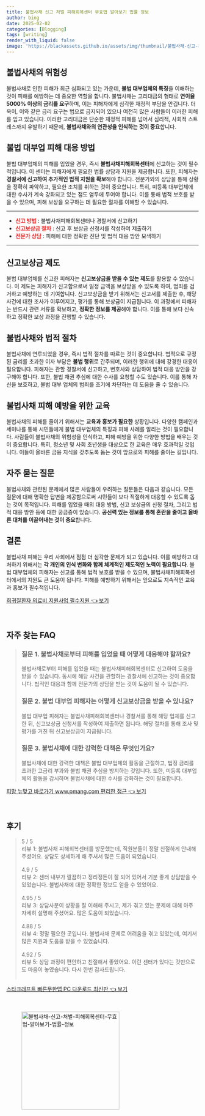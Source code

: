 ```yaml
---
title: 불법사채 신고 처벌 피해회복센터 무효법 알아보기 법률 정보
author: bing
date: 2025-02-02
categories: [Blogging]
tags: [writing]
render_with_liquid: false
image: 'https://blackassets.github.io/assets/img/thumbnail/불법사채-신고-처벌-피해회복센터-무효법-알아보기-법률-정보.webp'
---
```



<h2 id='불법사채의 위험성'>불법사채의 위험성</h2>

<p>불법사채로 인한 피해가 최근 심화되고 있는 가운데, <b>불법 대부업체의 특징</b>을 이해하는 것이 피해를 예방하는 데 중요한 역할을 합니다. 불법사채는 고리대금의 형태로 <b>연이율 5000% 이상의 금리를 요구</b>하며, 이는 피해자에게 심각한 재정적 부담을 안깁니다. 더욱이, 이와 같은 금리 요구는 법으로 금지되어 있으나 여전히 많은 사람들이 이러한 피해를 입고 있습니다. 이러한 고리대금은 단순한 재정적 피해를 넘어서 심리적, 사회적 스트레스까지 유발하기 때문에, <b>불법사채와의 연관성을 인식하는 것이 중요</b>합니다.</p>

<h2 id='불법 대부업 피해 대응 방법'>불법 대부업 피해 대응 방법</h2>

<p>불법 대부업체의 피해를 입었을 경우, 즉시 <b>불법사채피해회복센터</b>에 신고하는 것이 필수적입니다. 이 센터는 피해자에게 필요한 법률 상담과 지원을 제공합니다. 또한, 피해자는 <b>경찰서에 신고하여 추가적인 법적 지원을 확보</b>해야 합니다. 전문가와의 상담을 통해 상황을 정확히 파악하고, 필요한 조치를 취하는 것이 중요합니다. 특히, 미등록 대부업체에 대한 수사가 계속 강화되고 있는 점도 염두에 두어야 합니다. 이를 통해 법적 보호를 받을 수 있으며, 피해 보상을 요구하는 데 필요한 절차를 이해할 수 있습니다.</p>

<hr />

<ul>
    <li><b><span style="color: #ee2323;">신고 방법</span></b> : 불법사채피해회복센터나 경찰서에 신고하기</li>
    <li><b><span style="color: #ee2323;">신고보상금 절차</span></b> : 신고 후 보상금 신청서를 작성하여 제출하기</li>
    <li><b><span style="color: #ee2323;">전문가 상담</span></b> : 피해에 대한 정확한 진단 및 법적 대응 방안 모색하기</li>
</ul>

<hr />

<h2 id='신고보상금 제도'>신고보상금 제도</h2>

<p>불법 대부업체를 신고한 피해자는 <b>신고보상금을 받을 수 있는 제도</b>를 활용할 수 있습니다. 이 제도는 피해자가 신고함으로써 일정 금액을 보상받을 수 있도록 하여, 범죄를 검거하고 예방하는 데 기여합니다. 신고보상금을 받기 위해서는 신고서를 제출한 후, 해당 사건에 대한 조사가 이루어지고, 평가를 통해 보상금이 지급됩니다. 이 과정에서 피해자는 반드시 관련 서류를 확보하고, <b>정확한 정보를 제공</b>해야 합니다. 이를 통해 보다 신속하고 정확한 보상 과정을 진행할 수 있습니다.</p>

<h2 id='불법사채와 법적 절차'>불법사채와 법적 절차</h2>

<p>불법사채에 연루되었을 경우, 즉시 법적 절차를 따르는 것이 중요합니다. 법적으로 규정된 금리를 초과한 이자 부담은 <b>불법 행위</b>로 간주되며, 이러한 행위에 대해 강경한 대응이 필요합니다. 피해자는 관할 경찰서에 신고하고, 변호사와 상담하여 법적 대응 방안을 강구해야 합니다. 또한, 불법 채권 추심에 대한 수사를 요청할 수도 있습니다. 이를 통해 자신을 보호하고, 불법 대부 업체의 범죄를 조기에 차단하는 데 도움을 줄 수 있습니다.</p>

<h2 id='불법사채 피해 예방을 위한 교육'>불법사채 피해 예방을 위한 교육</h2>

<p>불법사채의 피해를 줄이기 위해서는 <b>교육과 홍보가 필요한</b> 상황입니다. 다양한 캠페인과 세미나를 통해 시민들에게 불법 대부업체의 특징과 피해 사례를 알리는 것이 필요합니다. 사람들이 불법사채의 위험성을 인식하고, 피해 예방을 위한 다양한 방법을 배우는 것이 중요합니다. 특히, 청소년 및 사회 초년생을 대상으로 한 교육은 매우 효과적일 것입니다. 이들이 올바른 금융 지식을 갖추도록 돕는 것이 앞으로의 피해를 줄이는 길입니다.</p>

<h2 id='자주 묻는 질문'>자주 묻는 질문</h2>

<p>불법사채와 관련된 문제에서 많은 사람들이 우려하는 질문들은 다음과 같습니다. 모든 질문에 대해 명확한 답변을 제공함으로써 시민들이 보다 적절하게 대응할 수 있도록 돕는 것이 목적입니다. 피해를 입었을 때의 대응 방법, 신고 보상금의 신청 절차, 그리고 법적 대응 방안 등에 대한 궁금증이 있습니다. <b>공신력 있는 정보를 통해 혼란을 줄이고 올바른 대처를 이끌어내는 것이 중요</b>합니다.</p>

<h2 id='결론'>결론</h2>

<p>불법사채 피해는 우리 사회에서 점점 더 심각한 문제가 되고 있습니다. 이를 예방하고 대처하기 위해서는 <b>각 개인의 인식 변화와 함께 체계적인 제도적인 노력이 필요합니다</b>. 불법 대부업체의 피해자는 신고를 통해 법적 보호를 받을 수 있으며, 불법사채피해회복센터에서의 지원도 큰 도움이 됩니다. 피해를 예방하기 위해서는 앞으로도 지속적인 교육과 홍보가 필수적입니다.</p>


<p><a class="click-button" title="희귀질환자 의료비 지원사업 필수지원" href="https://blackassets.github.io/posts/%ED%9D%AC%EA%B7%80%EC%A7%88%ED%99%98%EC%9E%90-%EC%9D%98%EB%A3%8C%EB%B9%84-%EC%A7%80%EC%9B%90%EC%82%AC%EC%97%85-%ED%95%84%EC%88%98%EC%A7%80%EC%9B%90/" rel="dofollow">희귀질환자 의료비 지원사업 필수지원 👈 보기</a></p><br>
<h2 id='자주_찾는_FAQ'>자주 찾는 FAQ</h2>
<div itemscope="" itemtype="https://schema.org/FAQPage"> 
<blockquote> 
<div itemscope="" itemprop="mainEntity" itemtype="https://schema.org/Question"> 
<h3 itemprop="name">질문 1. 불법사채로부터 피해를 입었을 때 어떻게 대응해야 할까요?</h3> 
<div itemscope="" itemprop="acceptedAnswer" itemtype="https://schema.org/Answer"> 
<span itemprop="text"> 
<p>불법사채로부터 피해를 입었을 때는 불법사채피해회복센터로 신고하여 도움을 받을 수 있습니다. 동시에 해당 사건을 관할하는 경찰서에 신고하는 것이 중요합니다. 법적인 대응과 함께 전문가의 상담을 받는 것이 도움이 될 수 있습니다.</p> 
</span> 
</div> 
</div> 

<div itemscope="" itemprop="mainEntity" itemtype="https://schema.org/Question"> 
<h3 itemprop="name">질문 2. 불법 대부업 피해자는 어떻게 신고보상금을 받을 수 있나요?</h3> 
<div itemscope="" itemprop="acceptedAnswer" itemtype="https://schema.org/Answer"> 
<span itemprop="text"> 
<p>불법 대부업 피해자는 불법사채피해회복센터나 경찰서를 통해 해당 업체를 신고한 뒤, 신고보상금 신청서를 작성하여 제출하면 됩니다. 해당 절차를 통해 조사 및 평가를 거친 뒤 신고보상금이 지급됩니다.</p> 
</span> 
</div> 
</div> 

<div itemscope="" itemprop="mainEntity" itemtype="https://schema.org/Question"> 
<h3 itemprop="name">질문 3. 불법사채에 대한 강력한 대책은 무엇인가요?</h3> 
<div itemscope="" itemprop="acceptedAnswer" itemtype="https://schema.org/Answer"> 
<span itemprop="text"> 
<p>불법사채에 대한 강력한 대책은 불법 대부업체의 활동을 근절하고, 법정 금리를 초과한 고금리 부과와 불법 채권 추심을 방지하는 것입니다. 또한, 미등록 대부업체의 활동을 감시하며 불법사채에 대한 수사를 강화하는 것이 필요합니다.</p> 
</span> 
</div> 
</div> 
</blockquote> 
</div>
<p><a class="click-button" title="피망 뉴맞고 바로가기 www.pmang.com 편리한 접근" href="https://blackassets.github.io/posts/%ED%94%BC%EB%A7%9D-%EB%89%B4%EB%A7%9E%EA%B3%A0-%EB%B0%94%EB%A1%9C%EA%B0%80%EA%B8%B0-www.pmang.com-%ED%8E%B8%EB%A6%AC%ED%95%9C-%EC%A0%91%EA%B7%BC/" rel="dofollow">피망 뉴맞고 바로가기 www.pmang.com 편리한 접근 👈 보기</a></p><br>
<h2 id='후기'>후기</h2>
<div itemscope itemtype="https://schema.org/Product">
  <blockquote>
  <div itemprop="review" itemscope itemtype="https://schema.org/Review">
      <div itemprop="reviewRating" itemscope itemtype="https://schema.org/Rating"> <span itemprop="ratingValue">5</span> / <span itemprop="bestRating">5</span> </div>
      <span itemprop="reviewBody">리뷰 1: 불법사채 피해회복센터를 방문했는데, 직원분들이 정말 친절하게 안내해 주셨어요. 상담도 상세하게 해 주셔서 많은 도움이 되었습니다.</span>
  </div>
  <br>
  <div itemprop="review" itemscope itemtype="https://schema.org/Review">
      <div itemprop="reviewRating" itemscope itemtype="https://schema.org/Rating"> <span itemprop="ratingValue">4.9</span> / <span itemprop="bestRating">5</span> </div>
      <span itemprop="reviewBody">리뷰 2: 센터 내부가 깔끔하고 정리정돈이 잘 되어 있어서 기분 좋게 상담받을 수 있었습니다. 불법사채에 대한 정확한 정보도 얻을 수 있었어요.</span>
  </div>
  <br>
  <div itemprop="review" itemscope itemtype="https://schema.org/Review">
      <div itemprop="reviewRating" itemscope itemtype="https://schema.org/Rating"> <span itemprop="ratingValue">4.95</span> / <span itemprop="bestRating">5</span> </div>
      <span itemprop="reviewBody">리뷰 3: 상담사분이 상황을 잘 이해해 주시고, 제가 겪고 있는 문제에 대해 아주 자세히 설명해 주셨어요. 많은 도움이 되었습니다.</span>
  </div>
  <br>
  <div itemprop="review" itemscope itemtype="https://schema.org/Review">
      <div itemprop="reviewRating" itemscope itemtype="https://schema.org/Rating"> <span itemprop="ratingValue">4.88</span> / <span itemprop="bestRating">5</span> </div>
      <span itemprop="reviewBody">리뷰 4: 정말 필요한 곳입니다. 불법사채 문제로 어려움을 겪고 있었는데, 여기서 많은 지원과 도움을 받을 수 있었습니다.</span>
  </div>
  <br>
  <div itemprop="review" itemscope itemtype="https://schema.org/Review">
      <div itemprop="reviewRating" itemscope itemtype="https://schema.org/Rating"> <span itemprop="ratingValue">4.92</span> / <span itemprop="bestRating">5</span> </div>
      <span itemprop="reviewBody">리뷰 5: 상담 과정이 편안하고 친절해서 좋았어요. 이런 센터가 있다는 것만으로도 마음이 놓였습니다. 다시 한번 감사드립니다.</span>
  </div>
  <br>
  </blockquote>
</div>
<p><a class="click-button" title="스타크래프트 빠른무한맵 PC 다운로드 최신판" href="https://blackassets.github.io/posts/%EC%8A%A4%ED%83%80%ED%81%AC%EB%9E%98%ED%94%84%ED%8A%B8-%EB%B9%A0%EB%A5%B8%EB%AC%B4%ED%95%9C%EB%A7%B5-PC-%EB%8B%A4%EC%9A%B4%EB%A1%9C%EB%93%9C-%EC%B5%9C%EC%8B%A0%ED%8C%90/" rel="dofollow">스타크래프트 빠른무한맵 PC 다운로드 최신판 👈 보기</a></p><br>
<figure class="image"><img src="https://blackassets.github.io/assets/img/thumbnail/불법사채-신고-처벌-피해회복센터-무효법-알아보기-법률-정보.webp" alt="불법사채-신고-처벌-피해회복센터-무효법-알아보기-법률-정보" width="256" height="256"></figure>